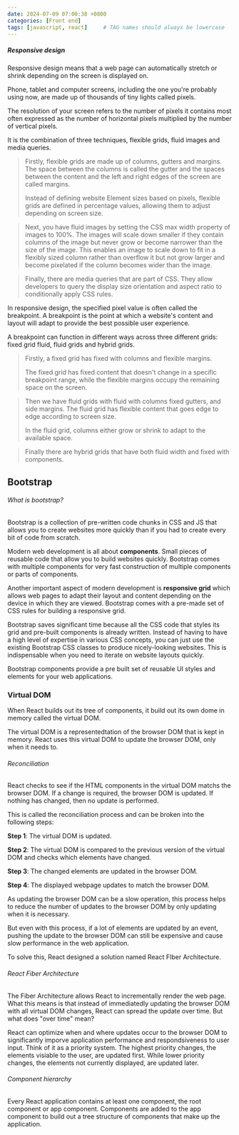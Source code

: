 ```yaml
---
date: 2024-07-09 07:00:38 +0800
categories: [Front end]
tags: [javascript, react]     # TAG names should always be lowercase
---
```


##### Responsive design

Responsive design means that a web page can automatically stretch or shrink depending on the screen is displayed on.

Phone, tablet and computer screens, including the one you're probably using now, are made up of thousands of tiny lights called pixels.

The resolution of your screen refers to the number of pixels it contains most often expressed as the number of horizontal pixels multiplied by the number of vertical pixels.

It is the combination of three techniques, flexible grids, fluid images and media queries.

> Firstly, flexible grids are made up of columns, gutters and margins. The space between the columns is called the gutter and the spaces between the content and the left and right edges of the screen are called margins.
>
> Instead of defining website Element sizes based on pixels, flexible grids are defined in percentage values, allowing them to adjust depending on screen size.

> Next, you have fluid images by setting the CSS max width property of images to 100%. The images will scale down smaller if they contain columns of the image but never grow or become narrower than the size of the image. This enables an image to scale down to fit in a flexibly sized column rather than overflow it but not grow larger and become pixelated if the column becomes wider than the image.

> Finally, there are media queries that are part of CSS. They allow developers to query the display size orientation and aspect ratio to conditionally apply CSS rules.

In responsive design, the specified pixel value is often called the breakpoint. A breakpoint is the point at which a website's content and layout will adapt to provide the best possible user experience.

A breakpoint can function in different ways across three different grids: fixed grid fluid, fluid grids and hybrid grids.

> Firstly, a fixed grid has fixed with columns and flexible margins.
>
> The fixed grid has fixed content that doesn't change in a specific breakpoint range, while the flexible margins occupy the remaining space on the screen.

> Then we have fluid grids with fluid with columns fixed gutters, and side margins. The fluid grid has flexible content that goes edge to edge according to screen size.
>
> In the fluid grid, columns either grow or shrink to adapt to the available space.

> Finally there are hybrid grids that have both fluid width and fixed with components.

## Bootstrap

###### What is bootstrap?

Bootstrap is a collection of pre-written code chunks in CSS and JS that allows you to create websites more quickly than if you had to create every bit of code from scratch.

Modern web development is all about **components**. Small pieces of reusable code that allow you to build websites quickly. Bootstrap comes with multiple components for very fast construction of multiple components or parts of components.

Another important aspect of modern development is **responsive grid** which allows web pages to adapt their layout and content depending on the device in which they are viewed. Bootstrap comes with a pre-made set of CSS rules for building a responsive grid.

Bootstrap saves significant time because all the CSS code that styles its grid and pre-built components is already written. Instead of having to have a high level of expertise in various CSS concepts, you can just use the existing Bootstrap CSS classes to produce nicely-looking websites. This is indispensable when you need to iterate on website layouts quickly.

Bootstrap components provide a pre built set of reusable UI styles and elements for your web applications.

### Virtual DOM

When React builds out its tree of components, it build out its own dome in memory called the virtual DOM.

The virtual DOM is a representedtation of the browser DOM that is kept in memory. React uses this virtual DOM to update the browser DOM, only when it needs to.

###### Reconciliation

React checks to see if the HTML components in the virtual DOM matchs the browser DOM. If a change is required, the browser DOM is updated. If nothing has changed, then no update is performed.

This is called the reconciliation process and can be broken into the following steps:

**Step 1**: The virtual DOM is updated.

**Step 2**: The virtual DOM is compared to the previous version of the virtual DOM and checks which elements have changed.

**Step 3**: The changed elements are updated in the browser DOM.

**Step 4**: The displayed webpage updates to match the browser DOM.

As updating the browser DOM can be a slow operation, this process helps to reduce the number of updates to the browser DOM by only updating when it is necessary.

But even with this process, if a lot of elements are updated by an event, pushing the update to the browser DOM can still be expensive and cause slow performance in the web application.

To solve this, React designed a solution named React FIber Architecture.

###### React Fiber Architecture

The Fiber Architecture allows React to incrementally render the web page. What this means is that instead of immediatedly updating the browser DOM with all virtual DOM changes, React can spread the update over time. But what does "over time" mean?

React can optimize when and where updates occur to the browser DOM to significantly imporve application performance and respondsiveness to user input. Think of it as a priority system. The highest priority changes, the elements visiable to the user, are updated first. While lower priority changes, the elements not currently displayed, are updated later.

###### Component hierarchy

Every React application contains at least one component, the root component or app component. Components are added to the app component to build out a tree structure of components that make up the application.
